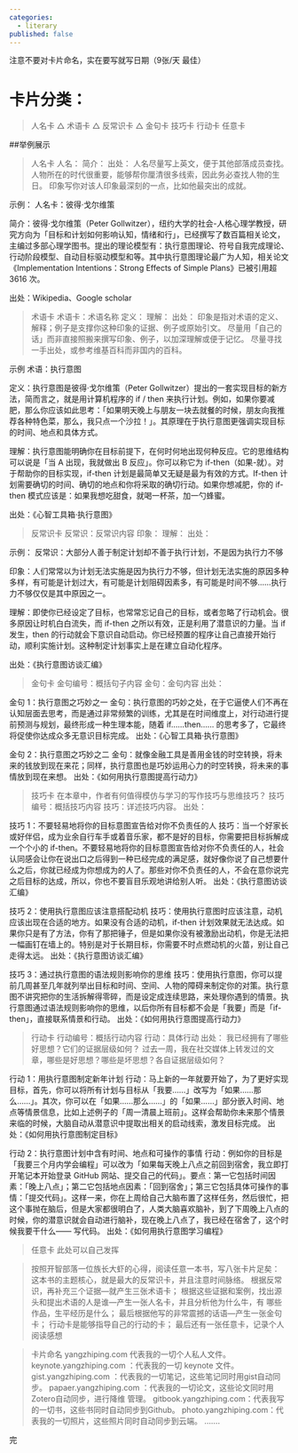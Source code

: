 ```yaml
---
categories:
  - literary
published: false
---
```

注意不要对卡片命名，实在要写就写日期（9张/天 最佳）
# 卡片分类：
>人名卡   △
术语卡    △
反常识卡  △
金句卡
技巧卡
行动卡
任意卡

##举例展示
>人名卡
人名：
简介：
出处：
人名尽量写上英文，便于其他部落成员查找。
人物所在的时代很重要，能够帮你厘清很多线索，因此务必查找人物的生日。
印象写你对该人印象最深刻的一点，比如他最突出的成就。

示例：
人名卡：彼得·戈尔维策

简介：彼得·戈尔维策（Peter Gollwitzer），纽约大学的社会-人格心理学教授，研究方向为「目标和计划如何影响认知，情绪和行」，已经撰写了数百篇相关论文，主编过多部心理学图书。提出的理论模型有：执行意图理论、符号自我完成理论、行动阶段模型、自动目标驱动模型和等。其中执行意图理论最广为人知，相关论文《Implementation Intentions：Strong Effects of Simple Plans》已被引用超 3616 次。

出处：Wikipedia、Google scholar

>术语卡
术语卡：术语名称
定义：
理解：
出处：
印象是指对术语的定义、解释；例子是支撑你这种印象的证据、例子或原始引文。
尽量用「自己的话」而非直接照搬来撰写印象、例子，以加深理解或便于记忆。
尽量寻找一手出处，或参考维基百科而非国内的百科。

示例
术语：执行意图

定义：执行意图是彼得·戈尔维策（Peter Gollwitzer）提出的一套实现目标的新方法，简而言之，就是用计算机程序的 if / then 来执行计划。例如，如果你要减肥，那么你应该如此思考：「如果明天晚上与朋友一块去就餐的时候，朋友向我推荐各种特色菜，那么，我只点一个沙拉！」。其原理在于执行意图更强调实现目标的时间、地点和具体方式。

理解：执行意图能明确你在目标前提下，在何时何地出现何种反应。它的思维结构可以说是「当 A 出现，我就做出 B 反应」。你可以称它为 if-then（如果-就）。对于帮助你的目标实现，if-then 计划是最简单又无疑是最为有效的方式。If-then 计划需要确切的时间、确切的地点和你将采取的确切行动。如果你想减肥，你的 if-then 模式应该是：如果我想吃甜食，就喝一杯茶，加一勺蜂蜜。

出处：《心智工具箱·执行意图》

>反常识卡
反常识：反常识内容
印象：
理解：
出处：

示例：
反常识：大部分人善于制定计划却不善于执行计划，不是因为执行力不够

印象：人们常常以为计划无法实施是因为执行力不够，但计划无法实施的原因多种多样，有可能是计划过大，有可能是计划阻碍因素多，有可能是时间不够……执行力不够仅仅是其中原因之一。

理解：即使你已经设定了目标，也常常忘记自己的目标，或者忽略了行动机会。很多原因让时机白白流失，而 if-then 之所以有效，正是利用了潜意识的力量。当 if 发生，then 的行动就会下意识自动启动。你已经预置的程序让自己直接开始行动，顺利实施计划。这种制定计划事实上是在建立自动化程序。

出处：《执行意图访谈汇编》

>金句卡
金句编号：概括句子内容
金句：金句内容
出处：

金句 1：执行意图之巧妙之一
金句：执行意图的巧妙之处，在于它逼使人们不再在认知层面去思考，而是通过非常频繁的训练，尤其是在时间维度上，对行动进行提前预测与规划，最终形成一种生理本能，随着 if……then…… 的思考多了，它最终将促使你达成众多无意识目标完成。
出处：《心智工具箱·执行意图》

金句 2：执行意图之巧妙之二
金句：就像金融工具是善用金钱的时空转换，将未来的钱放到现在来花；同样，执行意图也是巧妙运用心力的时空转换，将未来的事情放到现在来想。
出处：《如何用执行意图提高行动力》

>技巧卡
在本章中，作者有何值得模仿与学习的写作技巧与思维技巧？
技巧编号：概括技巧内容
技巧：详述技巧内容。
出处：

技巧 1：不要轻易地将你的目标意图宣告给对你不负责任的人
技巧：当一个好家长或好伴侣，成为业余自行车手或着音乐家，都不是好的目标，你需要把目标拆解成一个个小的 if-then。不要轻易地将你的目标意图宣告给对你不负责任的人，社会认同感会让你在说出口之后得到一种已经完成的满足感，就好像你说了自己想要什么之后，你就已经成为你想成为的人了。那些对你不负责任的人，不会在意你说完之后目标的达成，所以，你也不要盲目乐观地讲给别人听。
出处：《执行意图访谈汇编》

技巧 2：使用执行意图应该注意搭配动机
技巧：使用执行意图时应该注意，动机应该出现在合适的地方。如果没有合适的动机，if-then 计划效果就无法达成。如果你只是有了方法，你有了那把锤子，但是如果你没有被激励出动机，你是无法把一幅画钉在墙上的。特别是对于长期目标，你需要不时点燃动机的火苗，别让自己走得太远。
出处：《执行意图访谈汇编》

技巧 3：通过执行意图的语法规则影响你的思维
技巧：使用执行意图，你可以提前几周甚至几年就列举出目标和时间、空间、人物的障碍来制定你的对策。执行意图不讲究把你的生活拆解得零碎，而是设定成连续思路，来处理你遇到的情景。执行意图通过语法规则影响你的思维，以后你所有目标都不会是「我要」而是「if-then」，直接联系情景和行动。
出处：《如何用执行意图提高行动力》

>行动卡
行动编号：概括行动内容
行动：具体行动
出处：
我已经拥有了哪些好思想？它们的证据层级如何？
过去一周，我在社交媒体上转发过的文章，哪些是好思想？哪些是坏思想？各自证据层级如何？

行动 1：用执行意图制定新年计划
行动：马上新的一年就要开始了，为了更好实现目标，首先，你可以将所有计划与目标从「我要……」改写为「如果……那么……」。其次，你可以在「如果……那么……」的「如果……」部分嵌入时间、地点等情景信息，比如上述例子的「周一清晨上班前」。这样会帮助你未来那个情景来临的时候，大脑自动从潜意识中提取出相关的启动线索，激发目标完成。
出处：《如何用执行意图制定目标》

行动 2：执行意图计划中含有时间、地点和可操作的事情
行动：例如你的目标是「我要三个月内学会编程」可以改为「如果每天晚上八点之前回到宿舍，我立即打开笔记本开始登录 GitHub 网站、提交自己的代码」。要点：第一它包括时间因素：「晚上八点」；第二它包括地点因素：「回到宿舍」；第三它包括具体可操作的事情：「提交代码」。这样一来，你在上周给自己大脑布置了这样任务，然后很忙，把这个事抛在脑后，但是大家都很明白了，人类大脑喜欢脑补，到了下周晚上八点的时候，你的潜意识就会自动进行脑补，现在晚上八点了，我已经在宿舍了，这个时候我要干什么—— 写代码。
出处：《如何用执行意图学习编程》

>任意卡
此处可以自己发挥


>按照开智部落一位族长大虾的心得，阅读任意一本书，写八张卡片足矣：
这本书的主题核心，就是最大的反常识卡，并且注意时间脉络。
根据反常识，再补充三个证据—就产生三张术语卡；
根据这些证据和案例，找出源头和提出术语的人是谁—产生一张人名卡，并且分析他为什么牛，有
哪些作品，生平经历是什么；
最后根据他写的非常震撼的话语—产生一张金句卡；
行动卡是能够指导自己的行动的卡；
最后还有一张任意卡，记录个人阅读感想

>卡片命名
yangzhiping.com  代表我的一切个人私人文件。
keynote.yangzhiping.com ：代表我的一切 keynote 文件。
gist.yangzhiping.com ：代表我的一切笔记，这些笔记同时用gist自动同步。
papaer.yangzhiping.com ：代表我的一切论文，这些论文同时用Zotero自动同步，进行降维
管理。
gitbook.yangzhiping.com：代表我写的一切书，这些书同时自动同步到Github。
photo.yangzhiping.com：代表我的一切照片，这些照片同时自动同步到云端。
…….

完
